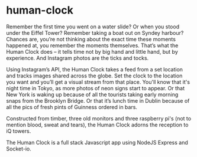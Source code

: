 human-clock
===========

Remember the first time you went on a water slide? Or when you stood under the Eiffel Tower? Remember taking a boat out on Syndey harbour? Chances are, you’re not thinking about the exact time these moments happened at, you remember the moments themselves. That’s what the Human Clock does – it tells time not by big hand and little hand, but by experience. And Instagram photos are the ticks and tocks.  

Using Instagram’s API, the Human Clock takes a feed from a set location and tracks images shared across the globe. Set the clock to the location you want and you’ll get a visual stream from that place. You'll know that it's night time in Tokyo, as more photos of neon signs start to appear. Or that New York is waking up because of all the tourists taking early morning snaps from the Brooklyn Bridge. Or that it’s lunch time in Dublin because of all the pics of fresh pints of Guinness ordered in bars. 

Constructed from timber, three old monitors and three raspberry pi's (not to mention blood, sweat and tears), the Human Clock adorns the reception to iQ towers.

The Human Clock is a full stack Javascript app using NodeJS Express and Socket-io.
